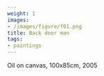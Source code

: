 ```yaml
---
weight: 1
images:
- /images/figure/f01.png
title: Back door man
tags:
- paintings
---
```

Oil on canvas, 100x85cm, 2005
